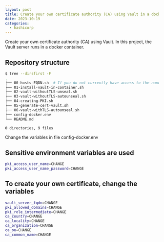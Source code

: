 ```yaml
---
layout: post
title: Create your own certificate authority (CA) using Vault in a docker container
date: 2023-10-19
categories:
  - hashicorp
---
```


<!-- # Project: vault-docker-pki -->

Create your own certificate authority (CA) using Vault.
In this project, the Vault server runs in a docker container.

## Repository structure

```sh
$ tree --dirsfirst -F
.
├── 00-hosts-FQDN.sh  # If you do not currently have access to the name server (DNS), then first of all run the 00-hosts-FQDN.sh script
├── 01-install-vault-in-container.sh
├── 02-vault-withoutTLS-unseal.sh     
├── 03-vault-withoutTLS-autounseal.sh
├── 04-creating-PKI.sh
├── 05-generate-cert-vault.sh
├── 06-vault-withTLS-autounseal.sh   
├── config-docker.env
└── README.md

0 directories, 9 files
```

Change the variables in file config-docker.env

## Sensitive environment variables are used

```sh
pki_access_user_name=CHANGE
pki_access_user_name_password=CHANGE
```

## To create your own certificate, change the variables

```sh
vault_server_fqdn=CHANGE
pki_allowed_domains=CHANGE
pki_role_intermediate=CHANGE
ca_country=CHANGE
ca_locality=CHANGE
ca_organization=CHANGE
ca_ou=CHANGE
ca_common_name=CHANGE
```
